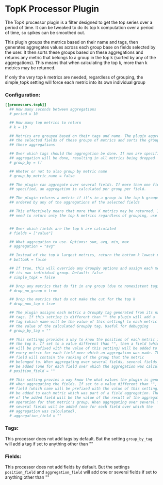 # TopK Processor Plugin

The TopK processor plugin is a filter designed to get the top series over a period of time. It can be tweaked to do its top k computation over a period of time, so spikes can be smoothed out.

This plugin groups the metrics based on their name and tags, then generates aggregates values across each group base on fields selected by the user. It then sorts these groups based on these aggregations and returns any metric that belongs to a group in the top k (sorted by any of the aggregations). This means that when calculating the top k, more than k metrics may be returned.

If only the very top k metrics are needed, regardless of grouping, the simple_topk setting will force each metric into its own individual group

### Configuration:

```toml
[[processors.topk]]
  ## How many seconds between aggregations
  # period = 10

  ## How many top metrics to return
  # k = 10

  ## Metrics are grouped based on their tags and name. The plugin aggregates
  ## the selected fields of these groups of metrics and sorts the groups based
  ## these aggregations

  ## Over which tags should the aggregation be done. If non are specified, no
  ## aggregation will be done, resulting in all metrics being dropped
  # group_by = []

  ## Wheter or not to also group by metric name
  # group_by_metric_name = false

  ## The plugin can aggregate over several fields. If more than one field is
  ## specified, an aggregation is calculated per group per field.

  ## The plugin returns a metric if it's in a group in the top k groups,
  ## ordered by any of the aggregations of the selected fields

  ## This effectively means that more than K metrics may be returned. If you
  ## need to return only the top k metrics regardless of grouping, use the simple_topk setting


  ## Over which fields are the top k are calculated
  # fields = ["value"]

  ## What aggregation to use. Options: sum, avg, min, max
  # aggregation = "avg"

  ## Instead of the top k largest metrics, return the bottom k lowest metrics
  # bottomk = false

  ## If true, this will override any GroupBy options and assign each metric
  ## its own individual group. Default: false
  # simple_topk = false

  ## Drop any metrics that do fit in any group (due to nonexistent tags)
  # drop_no_group = true

  ## Drop the metrics that do not make the cut for the top k
  # drop_non_top = true

  ## The plugin assigns each metric a GroupBy tag generated from its name and
  ## tags. If this setting is different than "" the plugin will add a
  ## tag (which name will be the value of this setting) to each metric with
  ## the value of the calculated GroupBy tag. Useful for debugging
  # group_by_tag = ""

  ## This settings provides a way to know the position of each metric in
  ## the top k. If set to a value different than "", then a field (which name
  ## will be prefixed with the value of this setting) will be added to each
  ## every metric for each field over which an aggregation was made. This
  ## field will contain the ranking of the group that the metric
  ## belonged to. When aggregating over several fields, several fields will
  ## be added (one for each field over which the aggregation was calculated)
  # position_field = ""

  ## This setting provies a way know the what values the plugin is generating
  ## when aggregating the fields. If set to a value different than "", then a
  ## field (which name will be prefixed with the value of this setting) will
  ## be added to each metric which was part of a field aggregation. The value
  ## of the added field will be the value of the result of the aggregation
  ## operation for that metric's group. When aggregating over several fields,
  ## several fields will be added (one for each field over which the
  ## aggregation was calculated).
  # aggregation_field = ""
```

### Tags:

This processor does not add tags by default. But the setting `group_by_tag` will add a tag if set to anything other than ""


### Fields:

This processor does not add fields by default. But the settings `position_field` and `aggregation_field` will add one or several fields if set to anything other than ""
